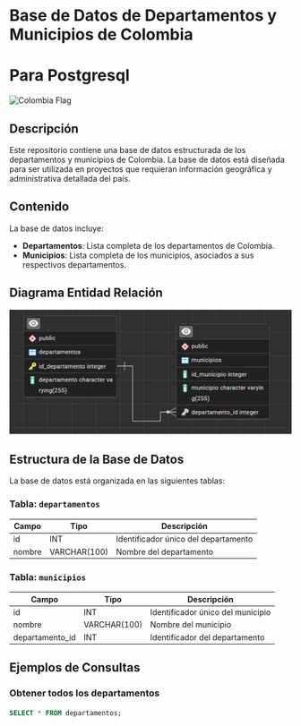 # Base de Datos de Departamentos y Municipios de Colombia
# Para Postgresql

![Colombia Flag](https://upload.wikimedia.org/wikipedia/commons/2/21/Flag_of_Colombia.svg)

## Descripción

Este repositorio contiene una base de datos estructurada de los departamentos y municipios de Colombia. La base de datos está diseñada para ser utilizada en proyectos que requieran información geográfica y administrativa detallada del país.

## Contenido

La base de datos incluye:

- **Departamentos**: Lista completa de los departamentos de Colombia.
- **Municipios**: Lista completa de los municipios, asociados a sus respectivos departamentos.


## Diagrama Entidad Relación

![alt DER](/imagenes/diagramaEntidadRelacion.png)

## Estructura de la Base de Datos

La base de datos está organizada en las siguientes tablas:

### Tabla: `departamentos`

| Campo  | Tipo         | Descripción                          |
| ------ | ------------ | ------------------------------------ |
| id     | INT          | Identificador único del departamento |
| nombre | VARCHAR(100) | Nombre del departamento              |

### Tabla: `municipios`

| Campo           | Tipo         | Descripción                       |
| --------------- | ------------ | --------------------------------- |
| id              | INT          | Identificador único del municipio |
| nombre          | VARCHAR(100) | Nombre del municipio              |
| departamento_id | INT          | Identificador del departamento    |

## Ejemplos de Consultas

### Obtener todos los departamentos

```sql
SELECT * FROM departamentos;

